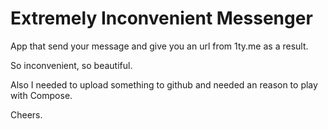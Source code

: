Extremely Inconvenient Messenger
================================

App that send your message and give you an url from 1ty.me as a result.

So inconvenient, so beautiful.

Also I needed to upload something to github and needed an reason to play with Compose.

Cheers.
